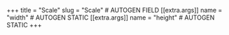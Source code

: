 +++
title = "Scale"
slug = "Scale" # AUTOGEN FIELD
[[extra.args]]
name = "width" # AUTOGEN STATIC
[[extra.args]]
name = "height" # AUTOGEN STATIC
+++